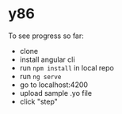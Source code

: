 # y86


To see progress so far:
- clone
- install angular cli
- run `npm install` in local repo
- run `ng serve` 
- go to localhost:4200
- upload sample .yo file
- click "step"
